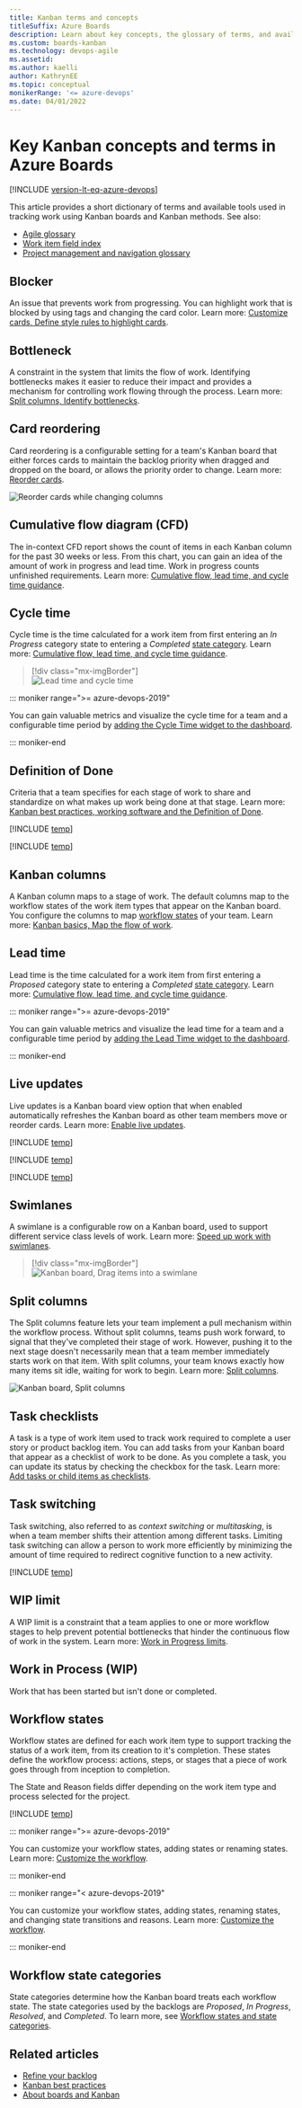 ```yaml
---
title: Kanban terms and concepts
titleSuffix: Azure Boards
description: Learn about key concepts, the glossary of terms, and available tools used in tracking work using Kanban boards and methods.
ms.custom: boards-kanban 
ms.technology: devops-agile
ms.assetid: 
ms.author: kaelli
author: KathrynEE
ms.topic: conceptual
monikerRange: '<= azure-devops'
ms.date: 04/01/2022
---
```


# Key Kanban concepts and terms in Azure Boards

[!INCLUDE [version-lt-eq-azure-devops](../../includes/version-lt-eq-azure-devops.md)]

This article provides a short dictionary of terms and available tools used in tracking work using Kanban boards and Kanban methods. See also: 
- [Agile glossary](../work-items/agile-glossary.md) 
- [Work item field index](../work-items/guidance/work-item-field.md)  
- [Project management and navigation glossary](../../project/navigation/glossary.md)  


## Blocker

An issue that prevents work from progressing. You can highlight work that is blocked by using tags and changing the card color. Learn more: [Customize cards, Define style rules to highlight cards](customize-cards.md#define-style-rules-to-highlight-cards).

## Bottleneck

A constraint in the system that limits the flow of work. Identifying bottlenecks makes it easier to reduce their impact and provides a mechanism for controlling work flowing through the process. Learn more: [Split columns, Identify bottlenecks](split-columns.md#id-bottlenecks).
 
## Card reordering 

Card reordering is a configurable setting for a team's Kanban board that either forces cards to maintain the backlog priority when dragged and dropped on the board, or allows the priority order to change. Learn more: [Reorder cards](reorder-cards.md). 

![Reorder cards while changing columns](media/8_7_02.gif)

## Cumulative flow diagram (CFD) 

The in-context CFD report shows the count of items in each Kanban column for the past 30 weeks or less. From this chart, you can gain an idea of the amount of work in progress and lead time. Work in progress counts unfinished requirements. Learn more: [Cumulative flow, lead time, and cycle time guidance](../../report/dashboards/cumulative-flow.md). 

## Cycle time

Cycle time is the time calculated for a work item from first entering an *In Progress* category state to entering a *Completed* [state category](#state-category). Learn more: [Cumulative flow, lead time, and cycle time guidance](../../report/dashboards/cumulative-flow-cycle-lead-time-guidance.md). 

> [!div class="mx-imgBorder"]  
> ![Lead time and cycle time](/azure/devops/report/dashboards/media/cycle-lead-time-concept-intro.png)  

::: moniker range=">= azure-devops-2019"

You can gain valuable metrics and visualize the cycle time for a team and a configurable time period by [adding the Cycle Time widget to the dashboard](../../report/dashboards/cycle-time-and-lead-time.md).

::: moniker-end  

## Definition of Done  

Criteria that a team specifies for each stage of work to share and standardize on what makes up work being done at that stage. Learn more: [Kanban best practices, working software and the Definition of Done](best-practices-kanban.md#dod). 

[!INCLUDE [temp](../../includes/glossary-terms/kanban-board.md)] 

[!INCLUDE [temp](../includes/note-kanban-boards-teams.md)]

## Kanban columns 

A Kanban column maps to a stage of work. The default columns map to the workflow states of the work item types that appear on the Kanban board. You configure the columns to map [workflow states](#workflow-states) of your team. Learn more: [Kanban basics, Map the flow of work](kanban-basics.md#map-flow).

## Lead time

Lead time is the time calculated for a work item from first entering a *Proposed* category state to entering a *Completed* [state category](#state-category). Learn more: [Cumulative flow, lead time, and cycle time guidance](../../report/dashboards/cumulative-flow-cycle-lead-time-guidance.md).  

::: moniker range=">= azure-devops-2019"

You can gain valuable metrics and visualize the lead time for a team and a configurable time period by [adding the Lead Time widget to the dashboard](../../report/dashboards/cycle-time-and-lead-time.md).

::: moniker-end   


## Live updates 

Live updates is a Kanban board view option that when enabled automatically refreshes the Kanban board as other team members move or reorder cards. Learn more: [Enable live updates](live-updates.md).   
 

[!INCLUDE [temp](../../includes/glossary-terms/product-backlog.md)] 

[!INCLUDE [temp](../../includes/glossary-terms/product-backlog-item.md)] 

[!INCLUDE [temp](../../includes/glossary-terms/portfolio-backlog.md)] 

<!---
## Scrumban 
-->



## Swimlanes

A swimlane is a configurable row on a Kanban board, used to support different service class levels of work. Learn more: [Speed up work with swimlanes](expedite-work.md). 

> [!div class="mx-imgBorder"]
> ![Kanban board, Drag items into a swimlane](media/expedite/swimlanes-move-item.png)  

## Split columns

The Split columns feature lets your team implement a pull mechanism within the workflow process. Without split columns, teams push work forward, to signal that they've completed their stage of work. However, pushing it to the next stage doesn't necessarily mean that a team member immediately starts work on that item. With split columns, your team knows exactly how many items sit idle, waiting for work to begin. Learn more: [Split columns](split-columns.md). 

![Kanban board, Split columns](media/kanban-board-split-columns-example-chart.png)

## Task checklists

A task is a type of work item used to track work required to complete a user story or product backlog item. You can add tasks from your Kanban board that appear as a checklist of work to be done. As you complete a task, you can update its status by checking the checkbox for the task.  Learn more: [Add tasks or child items as checklists](add-task-checklists.md). 

## Task switching

Task switching, also referred to as *context switching* or *multitasking*, is when a team member shifts their attention among different tasks. Limiting task switching can allow a person to work more efficiently by minimizing the amount of time required to redirect cognitive function to a new activity.

[!INCLUDE [temp](../../includes/glossary-terms/user-story.md)] 

## WIP limit

A WIP limit is a constraint that a team applies to one or more workflow stages to help prevent potential bottlenecks that hinder the continuous flow of work in the system. Learn more: [Work in Progress limits](wip-limits.md). 

<a id="wip" />

## Work in Process (WIP)

Work that has been started but isn't done or completed.  

<a id="workflow-states" />

## Workflow states

Workflow states are defined for each work item type to support tracking the status of a work item, from its creation to it's completion. These states define the workflow process: actions, steps, or stages that a piece of work goes through from inception to completion.  

The State and Reason fields differ depending on the work item type and process selected for the project. 

[!INCLUDE [temp](../includes/four-process-workflow.md)] 

::: moniker range=">= azure-devops-2019"

You can customize your workflow states, adding states or renaming states. Learn more: [Customize the workflow](../../organizations/settings/work/customize-process-workflow.md). 

::: moniker-end  

::: moniker range="< azure-devops-2019"  

You can customize your workflow states, adding states, renaming states, and changing state transitions and reasons. Learn more: [Customize the workflow](../../reference/xml/change-workflow-wit.md). 

::: moniker-end  

<a id="state-category" />

## Workflow state categories 

State categories determine how the Kanban board treats each workflow state. The state categories used by the backlogs are *Proposed*, *In Progress*,  *Resolved*, and *Completed*. To learn more, see [Workflow states and state categories](../work-items/workflow-and-state-categories.md). 

## Related articles 

- [Refine your backlog](../backlogs/best-practices-product-backlog.md)
- [Kanban best practices](best-practices-kanban.md)  
- [About boards and Kanban](kanban-overview.md)  
